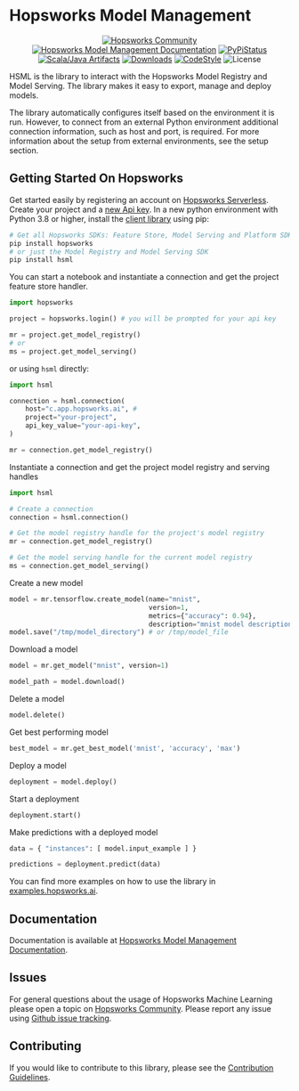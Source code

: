# Hopsworks Model Management

<p align="center">
  <a href="https://community.hopsworks.ai"><img
    src="https://img.shields.io/discourse/users?label=Hopsworks%20Community&server=https%3A%2F%2Fcommunity.hopsworks.ai"
    alt="Hopsworks Community"
  /></a>
    <a href="https://docs.hopsworks.ai"><img
    src="https://img.shields.io/badge/docs-HSML-orange"
    alt="Hopsworks Model Management Documentation"
  /></a>
  <a href="https://pypi.org/project/hsml/"><img
    src="https://img.shields.io/pypi/v/hsml?color=blue"
    alt="PyPiStatus"
  /></a>
  <a href="https://archiva.hops.works/#artifact/com.logicalclocks/hsml"><img
    src="https://img.shields.io/badge/java-HSML-green"
    alt="Scala/Java Artifacts"
  /></a>
  <a href="https://pepy.tech/project/hsml/month"><img
    src="https://pepy.tech/badge/hsml/month"
    alt="Downloads"
  /></a>
  <a href="https://github.com/psf/black"><img
    src="https://img.shields.io/badge/code%20style-black-000000.svg"
    alt="CodeStyle"
  /></a>
  <a><img
    src="https://img.shields.io/pypi/l/hsml?color=green"
    alt="License"
  /></a>
</p>

HSML is the library to interact with the Hopsworks Model Registry and Model Serving. The library makes it easy to export, manage and deploy models.

The library automatically configures itself based on the environment it is run.
However, to connect from an external Python environment additional connection information, such as host and port, is required. For more information about the setup from external environments, see the setup section.

## Getting Started On Hopsworks

Get started easily by registering an account on [Hopsworks Serverless](https://app.hopsworks.ai/). Create your project and a [new Api key](https://docs.hopsworks.ai/latest/user_guides/projects/api_key/create_api_key/). In a new python environment with Python 3.8 or higher, install the [client library](https://docs.hopsworks.ai/latest/user_guides/client_installation/) using pip:

```bash
# Get all Hopsworks SDKs: Feature Store, Model Serving and Platform SDK
pip install hopsworks
# or just the Model Registry and Model Serving SDK
pip install hsml
```

You can start a notebook and instantiate a connection and get the project feature store handler.

```python
import hopsworks

project = hopsworks.login() # you will be prompted for your api key

mr = project.get_model_registry()
# or
ms = project.get_model_serving()
```

or using `hsml` directly:

```python
import hsml

connection = hsml.connection(
    host="c.app.hopsworks.ai", #
    project="your-project",
    api_key_value="your-api-key",
)

mr = connection.get_model_registry()
```
Instantiate a connection and get the project model registry and serving handles
```python
import hsml

# Create a connection
connection = hsml.connection()

# Get the model registry handle for the project's model registry
mr = connection.get_model_registry()

# Get the model serving handle for the current model registry
ms = connection.get_model_serving()
```

Create a new model
```python
model = mr.tensorflow.create_model(name="mnist",
                                   version=1,
                                   metrics={"accuracy": 0.94},
                                   description="mnist model description")
model.save("/tmp/model_directory") # or /tmp/model_file
```

Download a model
```python
model = mr.get_model("mnist", version=1)

model_path = model.download()
```

Delete a model
```python
model.delete()
```

Get best performing model
```python
best_model = mr.get_best_model('mnist', 'accuracy', 'max')

```

Deploy a model
```python
deployment = model.deploy()
```

Start a deployment
```python
deployment.start()
```

Make predictions with a deployed model
```python
data = { "instances": [ model.input_example ] }

predictions = deployment.predict(data)
```

You can find more examples on how to use the library in [examples.hopsworks.ai](https://examples.hopsworks.ai).

## Documentation

Documentation is available at [Hopsworks Model Management Documentation](https://docs.hopsworks.ai/).

## Issues

For general questions about the usage of Hopsworks Machine Learning please open a topic on [Hopsworks Community](https://community.hopsworks.ai/).
Please report any issue using [Github issue tracking](https://github.com/logicalclocks/machine-learning-api/issues).


## Contributing

If you would like to contribute to this library, please see the [Contribution Guidelines](CONTRIBUTING.md).
